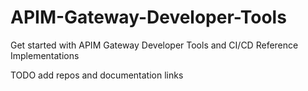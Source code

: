 # APIM-Gateway-Developer-Tools
Get started with APIM Gateway Developer Tools and CI/CD Reference Implementations

TODO add repos and documentation links